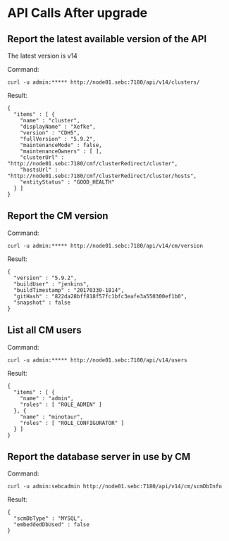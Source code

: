 # API Calls After upgrade

## Report the latest available version of the API
The latest version is v14

Command:
```
curl -u admin:***** http://node01.sebc:7180/api/v14/clusters/
```

Result:
```
{
  "items" : [ {
    "name" : "cluster",
    "displayName" : "Xefke",
    "version" : "CDH5",
    "fullVersion" : "5.9.2",
    "maintenanceMode" : false,
    "maintenanceOwners" : [ ],
    "clusterUrl" : "http://node01.sebc:7180/cmf/clusterRedirect/cluster",
    "hostsUrl" : "http://node01.sebc:7180/cmf/clusterRedirect/cluster/hosts",
    "entityStatus" : "GOOD_HEALTH"
  } ]
}
```

## Report the CM version
Command:
```
curl -u admin:***** http://node01.sebc:7180/api/v14/cm/version
```

Result:
```
{
  "version" : "5.9.2",
  "buildUser" : "jenkins",
  "buildTimestamp" : "20170330-1814",
  "gitHash" : "822da28bff818f57fc1bfc3eafe3a550300ef1b0",
  "snapshot" : false
}
```

## List all CM users
Command:
```
curl -u admin:***** http://node01.sebc:7180/api/v14/users
```

Result:
```
{
  "items" : [ {
    "name" : "admin",
    "roles" : [ "ROLE_ADMIN" ]
  }, {
    "name" : "minotaur",
    "roles" : [ "ROLE_CONFIGURATOR" ]
  } ]
}
```

## Report the database server in use by CM
Command:
```
curl -u admin:sebcadmin http://node01.sebc:7180/api/v14/cm/scmDbInfo
```

Result:
```
{
  "scmDbType" : "MYSQL",
  "embeddedDbUsed" : false
}
```